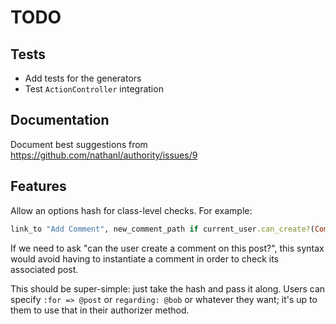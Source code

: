 # TODO

## Tests

- Add tests for the generators
- Test `ActionController` integration

## Documentation

Document best suggestions from https://github.com/nathanl/authority/issues/9

## Features

Allow an options hash for class-level checks. For example:

```ruby
link_to "Add Comment", new_comment_path if current_user.can_create?(Comment, :for => @post)
```

If we need to ask "can the user create a comment on this post?", this syntax would avoid having to instantiate a comment in order to check its associated post.

This should be super-simple: just take the hash and pass it along. Users can specify `:for => @post` or `regarding: @bob` or whatever they want; it's up to them to use that in their authorizer method.
